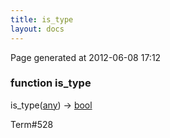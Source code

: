 ```yaml
---
title: is_type
layout: docs
---
```


<div class="bottom_right_note">Page generated at 2012-06-08 17:12</div>
<h3><span class="minor">function</span> is_type</h3>

is_type(<a href="/docs/any.html">any</a>) -> <a href="/docs/bool.html">bool</a>
<p></p>

<p><span class="extra_minor">Term#528</span></p>

